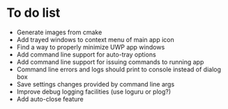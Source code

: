 # To do list

- Generate images from cmake
- Add trayed windows to context menu of main app icon
- Find a way to properly minimize UWP app windows
- Add command line support for auto-tray options
- Add command line support for issuing commands to running app
- Command line errors and logs should print to console instead of dialog box
- Save settings changes provided by command line args
- Improve debug logging facilities (use loguru or plog?)
- Add auto-close feature
